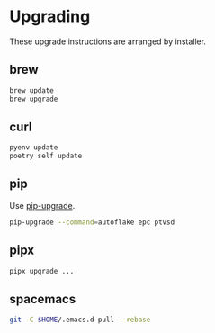 # Upgrading

These upgrade instructions are arranged by installer.

## brew

```sh
brew update
brew upgrade
```

## curl

```sh
pyenv update
poetry self update
```

## pip

Use [pip-upgrade](https://github.com/cjolowicz/scripts/blob/master/python/pip-upgrade.sh).

```sh
pip-upgrade --command=autoflake epc ptvsd
```

## pipx

```sh
pipx upgrade ...
```

## spacemacs

```sh
git -C $HOME/.emacs.d pull --rebase
```
